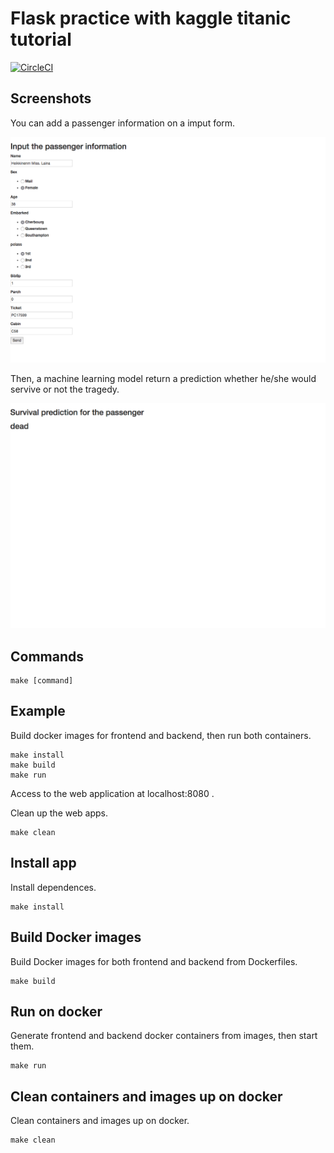 Flask practice with kaggle titanic tutorial
===========================================
[![CircleCI](https://circleci.com/gh/tkazusa/flask_titanic/tree/master.svg?style=svg)](https://circleci.com/gh/tkazusa/flask_titanic/tree/master)

Screenshots
-----------
You can add a passenger information on a imput form.

![input_form](https://github.com/tkazusa/flask_titanic/blob/images/flask_titanic_demo1.png)

Then, a machine learning model return a prediction whether he/she would servive or not the tragedy. 

![prediction](https://github.com/tkazusa/flask_titanic/blob/images/flask_titanic_demo2.png)

Commands
--------
```
make [command]
```


Example
-------
Build docker images for frontend and backend, then run both containers.

```
make install
make build
make run
```
Access to the web application at localhost:8080 .

Clean up the web apps.

```
make clean
```



Install app
-----------
Install dependences.
```
make install
```



Build Docker images
-------------------
Build Docker images for both frontend and backend from Dockerfiles.
```
make build
```



Run on docker
-------------
Generate frontend and backend docker containers from images, then start them.
```
make run
```



Clean containers and images up on docker
-------------------------------------
Clean containers and images up on docker. 
```
make clean
```


